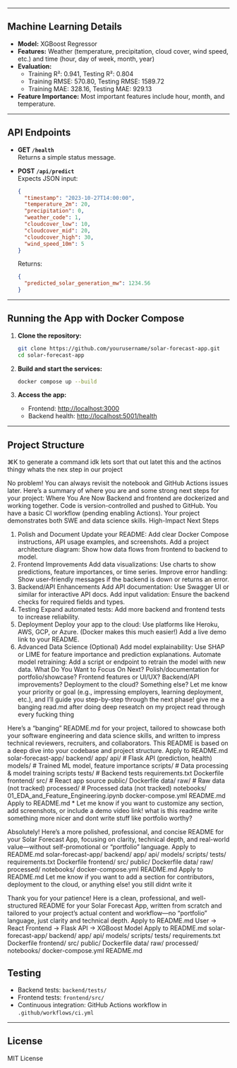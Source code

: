 
---

## Machine Learning Details

- **Model:** XGBoost Regressor
- **Features:** Weather (temperature, precipitation, cloud cover, wind speed, etc.) and time (hour, day of week, month, year)
- **Evaluation:**
  - Training R²: 0.941, Testing R²: 0.804
  - Training RMSE: 570.80, Testing RMSE: 1589.72
  - Training MAE: 328.16, Testing MAE: 929.13
- **Feature Importance:** Most important features include hour, month, and temperature.

---

## API Endpoints

- **GET `/health`**  
  Returns a simple status message.

- **POST `/api/predict`**  
  Expects JSON input:
  ```json
  {
    "timestamp": "2023-10-27T14:00:00",
    "temperature_2m": 20,
    "precipitation": 0,
    "weather_code": 1,
    "cloudcover_low": 10,
    "cloudcover_mid": 20,
    "cloudcover_high": 30,
    "wind_speed_10m": 5
  }
  ```
  Returns:
  ```json
  {
    "predicted_solar_generation_mw": 1234.56
  }
  ```

---

## Running the App with Docker Compose

1. **Clone the repository:**
   ```sh
   git clone https://github.com/yourusername/solar-forecast-app.git
   cd solar-forecast-app
   ```

2. **Build and start the services:**
   ```sh
   docker compose up --build
   ```

3. **Access the app:**
   - Frontend: [http://localhost:3000](http://localhost:3000)
   - Backend health: [http://localhost:5001/health](http://localhost:5001/health)

---

## Project Structure

⌘K to generate a command
idk lets sort that out latet this and the actinos thingy whats the nex step in our project

No problem! You can always revisit the notebook and GitHub Actions issues later. Here’s a summary of where you are and some strong next steps for your project:
Where You Are Now
Backend and frontend are dockerized and working together.
Code is version-controlled and pushed to GitHub.
You have a basic CI workflow (pending enabling Actions).
Your project demonstrates both SWE and data science skills.
High-Impact Next Steps
1. Polish and Document
Update your README:
Add clear Docker Compose instructions, API usage examples, and screenshots.
Add a project architecture diagram:
Show how data flows from frontend to backend to model.
2. Frontend Improvements
Add data visualizations:
Use charts to show predictions, feature importances, or time series.
Improve error handling:
Show user-friendly messages if the backend is down or returns an error.
3. Backend/API Enhancements
Add API documentation:
Use Swagger UI or similar for interactive API docs.
Add input validation:
Ensure the backend checks for required fields and types.
4. Testing
Expand automated tests:
Add more backend and frontend tests to increase reliability.
5. Deployment
Deploy your app to the cloud:
Use platforms like Heroku, AWS, GCP, or Azure.
(Docker makes this much easier!)
Add a live demo link to your README.
6. Advanced Data Science (Optional)
Add model explainability:
Use SHAP or LIME for feature importance and prediction explanations.
Automate model retraining:
Add a script or endpoint to retrain the model with new data.
What Do You Want to Focus On Next?
Polish/documentation for portfolio/showcase?
Frontend features or UI/UX?
Backend/API improvements?
Deployment to the cloud?
Something else?
Let me know your priority or goal (e.g., impressing employers, learning deployment, etc.), and I’ll guide you step-by-step through the next phase!
give me a banging read.md after doing deep reseatch on my project read through every fucking thing 

Here’s a “banging” README.md for your project, tailored to showcase both your software engineering and data science skills, and written to impress technical reviewers, recruiters, and collaborators. This README is based on a deep dive into your codebase and project structure.
Apply to README.md
solar-forecast-app/
backend/
app/
api/ # Flask API (prediction, health)
models/ # Trained ML model, feature importance
scripts/ # Data processing & model training scripts
tests/ # Backend tests
requirements.txt
Dockerfile
frontend/
src/ # React app source
public/
Dockerfile
data/
raw/ # Raw data (not tracked)
processed/ # Processed data (not tracked)
notebooks/
01_EDA_and_Feature_Engineering.ipynb
docker-compose.yml
README.md
Apply to README.md
*
Let me know if you want to customize any section, add screenshots, or include a demo video link!
what is this readme write something more nicer and dont write stuff like portfolio worthy?

Absolutely! Here’s a more polished, professional, and concise README for your Solar Forecast App, focusing on clarity, technical depth, and real-world value—without self-promotional or “portfolio” language.
Apply to README.md
solar-forecast-app/
backend/
app/
api/
models/
scripts/
tests/
requirements.txt
Dockerfile
frontend/
src/
public/
Dockerfile
data/
raw/
processed/
notebooks/
docker-compose.yml
README.md
Apply to README.md
Let me know if you want to add a section for contributors, deployment to the cloud, or anything else!
you still didnt write it 

Thank you for your patience! Here is a clean, professional, and well-structured README for your Solar Forecast App, written from scratch and tailored to your project’s actual content and workflow—no “portfolio” language, just clarity and technical depth.
Apply to README.md
User → React Frontend → Flask API → XGBoost Model
Apply to README.md
solar-forecast-app/
backend/
app/
api/
models/
scripts/
tests/
requirements.txt
Dockerfile
frontend/
src/
public/
Dockerfile
data/
raw/
processed/
notebooks/
docker-compose.yml
README.md


## Testing

- Backend tests: `backend/tests/`
- Frontend tests: `frontend/src/`
- Continuous integration: GitHub Actions workflow in `.github/workflows/ci.yml`

---

## License

MIT License
